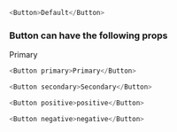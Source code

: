 ```js
<Button>Default</Button>
```

### Button can have the following props

Primary<br/>

```js
<Button primary>Primary</Button>
```

```js
<Button secondary>Secondary</Button>
```

```js
<Button positive>positive</Button>
```

```js
<Button negative>negative</Button>
```